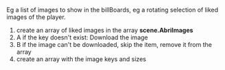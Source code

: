 Eg a list of images to show in the billBoards, eg a rotating selection of liked images of the player.

1. create an array of liked images in the array **scene.AbriImages**
2. A if the key doesn't exist: Download the image
3. B if the image can't be downloaded, skip the item, remove it from the array
4. create an array with the image keys and sizes
